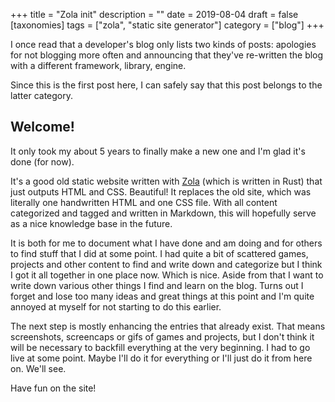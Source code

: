 +++
title =  "Zola init"
description = ""
date = 2019-08-04
draft = false
[taxonomies]
tags = ["zola", "static site generator"]
category = ["blog"]
+++

I once read that a developer's blog only lists two kinds of posts: apologies for not blogging more often and announcing that they've re-written the blog with a different framework, library, engine.

<!-- more -->

Since this is the first post here, I can safely say that this post belongs to the latter category.

## Welcome!

It only took my about 5 years to finally make a new one and I'm glad it's done (for now).

It's a good old static website written with [Zola]() (which is written in Rust) that just outputs HTML and CSS. Beautiful! It replaces the old site, which was literally one handwritten HTML and one CSS file. With all content categorized and tagged and written in Markdown, this will hopefully serve as  a nice knowledge base in the future.

It is both for me to document what I have done and am doing and for others to find stuff that I did at some point. I had quite a bit of scattered games, projects and other content to find and write down and categorize but I think I got it all together in one place now. Which is nice.
Aside from that I want to write down various other things I find and learn on the blog. Turns out I forget and lose too many ideas and great things at this point and I'm quite annoyed at myself for not starting to do this earlier.

The next step is mostly enhancing the entries that already exist. That means screenshots, screencaps or gifs of games and projects, but I don't think it will be necessary to backfill everything at the very beginning. I had to go live at some point. Maybe I'll do it for everything or I'll just do it from here on. We'll see.

Have fun on the site!
